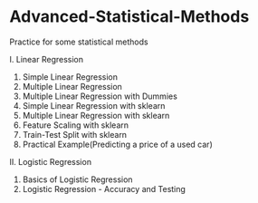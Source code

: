 # Advanced-Statistical-Methods
Practice for some statistical methods

I. Linear Regression
1) Simple Linear Regression
2) Multiple Linear Regression
3) Multiple Linear Regression with Dummies
4) Simple Linear Regression with sklearn
5) Multiple Linear Regression with sklearn
6) Feature Scaling with sklearn
7) Train-Test Split with sklearn
8) Practical Example(Predicting a price of a used car)

II. Logistic Regression
1) Basics of Logistic Regression
2) Logistic Regression - Accuracy and Testing
